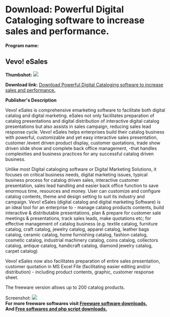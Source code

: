 # Download: Powerful Digital Cataloging software to increase sales and performance.

**Program name:**

## Vevo! eSales

  
**Thumbshot:** ![](http://www.freewarefiles.com/screenshot/vevoesales_md.gif)   
  
**Download link:** [Download Powerful Digital Cataloging software to increase sales and performance.](http://freesoftwares.boysofts.com/Vevo-ESales_program_14867.html)  
  


**Publisher's Description**  
  


Vevo! eSales is comprehensive emarketing software to facilitate both digital catalog and digital marketing. eSales not only facilitates preparation of catalog presentations and digital distribution of interactive digital catalog presentations but also assists in sales campaign, reducing sales lead response cycle. Vevo! eSales helps enterprises build their catalog business with powerful, customizable and yet easy interactive sales presentation, customer /event driven product display, customer quotations, trade show driven slide show and complete back office management, -that handles complexities and business practices for any successful catalog driven business. 

Unlike most Digital cataloging software or Digital Marketing Solutions, it focuses on critical business needs, digital marketing issues, typical business process for catalog driven sales, interactive customer presentation, sales lead handling and easier back office function to save enormous time, resources and money. User can customize and configure catalog contents, theme and design setting to suit its industry and campaign. Vevo! eSales (digital catalog and digital marketing Software) is an ideal tool for an enterprise to - manage catalog products contents, build interactive & distributable presentations, plan & prepare for customer sale meetings & presentations, track sales leads, make quotations etc; for effective management of catalog business (e.g. textile catalog, furniture catalog, craft catalog, jewelry catalog, apparel catalog, leather bags catalog, ceramic catalog, home furnishing catalog, fashion catalog, cosmetic catalog, industrial machinery catalog, coins catalog, collectors catalog, antique catalog, handicraft catalog, diamond jewelry catalog, carpet catalog)

Vevo! eSales now also facilitates preparation of entire sales presentation, customer quotation in MS Excel File (facilitating easier editing and/or distribution) - including product contents, graphic, customer response sheet. 

The freeware version allows up to 200 catalog products.

  
  
Screenshot: ![](http://www.freewarefiles.com/screenshot/vevoesales.gif)   
**For more freeware softwares visit [Freeware software downloads.](http://freesoftwares.boysofts.com/)**   
**And [Free softwares and php script downloads.](http://www.boysofts.com/)**
